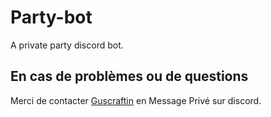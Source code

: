 # Party-bot
A private party discord bot.

## En cas de problèmes ou de questions

Merci de contacter [Guscraftin](https://discord.com/users/265785336175656970) en Message Privé sur discord.
